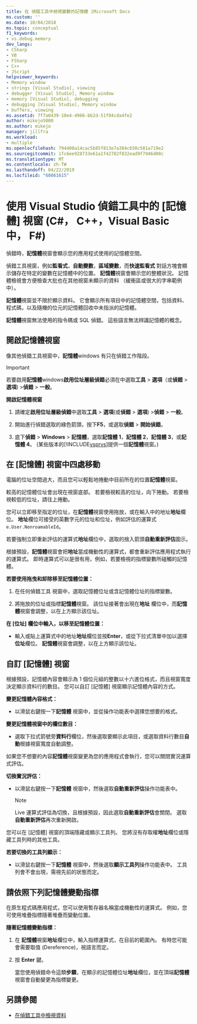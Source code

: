 ```yaml
---
title: 在 偵錯工具中檢視變數的記憶體 |Microsoft Docs
ms.custom: ''
ms.date: 10/04/2018
ms.topic: conceptual
f1_keywords:
- vs.debug.memory
dev_langs:
- CSharp
- VB
- FSharp
- C++
- JScript
helpviewer_keywords:
- Memory window
- strings [Visual Studio], viewing
- debugger [Visual Studio], Memory window
- memory [Visual Studio], debugging
- debugging [Visual Studio], Memory window
- buffers, viewing
ms.assetid: 7f7a0439-10e4-4966-bb2d-51f04cda4fe2
author: mikejo5000
ms.author: mikejo
manager: jillfra
ms.workload:
- multiple
ms.openlocfilehash: 794400a14cac5b85f813e7a384c650c581a719e2
ms.sourcegitcommit: 1fc6ee928733e61a1f42782f832ead9f7946d00c
ms.translationtype: MT
ms.contentlocale: zh-TW
ms.lasthandoff: 04/22/2019
ms.locfileid: "60061615"
---
```

# <a name="use-the-memory-windows-in-the-visual-studio-debugger-c-c-visual-basic-f"></a>使用 Visual Studio 偵錯工具中的 [記憶體] 視窗 (C#， C++，Visual Basic 中， F#)

偵錯時，**記憶體**視窗會顯示您的應用程式使用的記憶體空間。

偵錯工具視窗，例如**監看式**，**自動變數**，**區域變數**，而**快速監看式** 對話方塊會顯示儲存在特定的變數在記憶體中的位置。 **記憶體**視窗會顯示您的整體狀況。 記憶體檢視會方便檢查大批也在其他視窗未顯示的資料 （緩衝區或很大的字串範例中）。

**記憶體**視窗並不限於顯示資料。 它會顯示所有項目中的記憶體空間，包括資料、 程式碼，以及隨機的位元的記憶體回收中未指派的記憶體。

**記憶體**視窗無法使用的指令碼或 SQL 偵錯。 這些語言無法辨識記憶體的概念。

## <a name="open-a-memory-window"></a>開啟記憶體視窗

像其他偵錯工具視窗中，**記憶體**windows 有只在偵錯工作階段。

>[!IMPORTANT]
>若要啟用**記憶體**windows**啟用位址層級偵錯**必須在中選取**工具** > **選項**（或**偵錯** > **選項**) >**偵錯** > **一般**。

**開啟記憶體視窗**

1. 請確定**啟用位址層級偵錯**中選取**工具** > **選項**(或**偵錯** > **選項**) >**偵錯** > **一般**。

1. 開始進行偵錯選取的綠色箭頭，按下**F5**，或選取**偵錯** > **開始偵錯**。

2. 底下**偵錯** > **Windows** > **記憶體**，選取**記憶體 1**，**記憶體 2**，**記憶體 3**，或**記憶體 4**。 (某些版本的[!INCLUDE[vsprvs](../code-quality/includes/vsprvs_md.md)]提供一個**記憶體**視窗。)

## <a name="move-around-in-the-memory-window"></a>在 [記憶體] 視窗中四處移動

電腦的位址空間過大，而且您可以輕鬆地捲動中目前所在的位置**記憶體**視窗。

較高的記憶體位址會出現在視窗底部。 若要檢視較高的位址，向下捲動。 若要檢視較低的位址，請往上捲動。

您可以立即移至指定的位址，在**記憶體**視窗使用拖放，或在輸入中的地址**地址**欄位。 **地址**欄位可接受的英數字元的位址和位址，例如評估的運算式`e.User.NonroamableId`。

若要強制立即重新評估的運算式**地址**欄位中，選取的捨入箭頭**自動重新評估**圖示。

根據預設，**記憶體**視窗會把**地址**當成機動性的運算式，都會重新評估應用程式執行的運算式。 即時運算式可以是很有用，例如，若要檢視的指標變數所碰觸的記憶體。

**若要使用拖曳和卸除移至記憶體位置：**

1. 在任何偵錯工具 視窗中，選取記憶體位址或含記憶體位址的指標變數。

2. 將拖放的位址或指標**記憶體**視窗。 該位址接著會出現在**地址** 欄位中，而**記憶體**視窗會調整，以在上方顯示該位址。

**在 [位址] 欄位中輸入，以移至記憶體位置：**

- 輸入或貼上運算式中的地址**地址**欄位並按**Enter**，或從下拉式清單中加以選擇**位址**欄位。 **記憶體**視窗會調整，以在上方顯示該位址。

## <a name="customize-the-memory-window"></a>自訂 [記憶體] 視窗

根據預設，記憶體內容會顯示為 1 個位元組的整數以十六進位格式，而且視窗寬度決定顯示資料行的數目。 您可以自訂 [記憶體] 視窗顯示記憶體內容的方式。

**變更記憶體內容格式：**

- 以滑鼠右鍵按一下**記憶體** 視窗中，並從操作功能表中選擇您想要的格式。

**變更記憶體視窗中的欄位數目：**

- 選取下拉式箭號旁**資料行**欄位，然後選取要顯示此項目，或選取資料行數目**自動**根據視窗寬度自動調整。

如果您不想要的內容**記憶體**視窗變更為您的應用程式會執行，您可以關閉實況運算式評估。

**切換實況評估：**

- 以滑鼠右鍵按一下**記憶體** 視窗中，然後選取**自動重新評估**操作功能表中。

  >[!NOTE]
  >Live 運算式評估為切換，且根據預設，因此選取**自動重新評估**會關閉。 選取**自動重新評估**再次重新開啟。

您可以在 [記憶體] 視窗的頂端隱藏或顯示工具列。 您將沒有存取權**地址**欄位或隱藏工具列時的其他工具。

**若要切換的工具列顯示：**

- 以滑鼠右鍵按一下**記憶體** 視窗中，然後選取**顯示工具列**操作功能表中。 工具列會不會出現，需視先前的狀態而定。

## <a name="follow-a-pointer-through-memory"></a>請依照下列記憶體變動指標

在原生程式碼應用程式，您可以使用暫存器名稱當成機動性的運算式。 例如，您可使用堆疊指標隨著堆疊而變動位置。

**隨著記憶體變動指標：**

1. 在 **記憶體**視窗**地址**欄位中，輸入指標運算式，在目前的範圍內。 有時您可能會需要取值 (Dereference)，視語言而定。

2. 按 **Enter** 鍵。

   當您使用偵錯命令這類**步驟**，在顯示的記憶體位址**地址**欄位，並在頂端**記憶體**視窗會自動變更為指標變更。

## <a name="see-also"></a>另請參閱
- [在偵錯工具中檢視資料](../debugger/viewing-data-in-the-debugger.md)